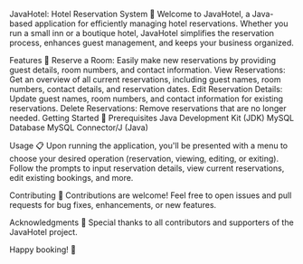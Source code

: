 JavaHotel: Hotel Reservation System 🏨
Welcome to JavaHotel, a Java-based application for efficiently managing hotel reservations. Whether you run a small inn or a boutique hotel, JavaHotel simplifies the reservation process, enhances guest management, and keeps your business organized.

Features 🌟
Reserve a Room: Easily make new reservations by providing guest details, room numbers, and contact information.
View Reservations: Get an overview of all current reservations, including guest names, room numbers, contact details, and reservation dates.
Edit Reservation Details: Update guest names, room numbers, and contact information for existing reservations.
Delete Reservations: Remove reservations that are no longer needed.
Getting Started 🚀
Prerequisites
Java Development Kit (JDK)
MySQL Database
MySQL Connector/J (Java)

Usage 📋
Upon running the application, you'll be presented with a menu to choose your desired operation (reservation, viewing, editing, or exiting). Follow the prompts to input reservation details, view current reservations, edit existing bookings, and more.

Contributing 🤝
Contributions are welcome! Feel free to open issues and pull requests for bug fixes, enhancements, or new features.

Acknowledgments 🙏
Special thanks to all contributors and supporters of the JavaHotel project.

Happy booking! 🌆
